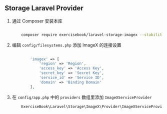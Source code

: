## Storage Laravel Provider

1. 通过 Composer 安装本库
    
    ```bash
    
        composer require exercisebook/laravel-storage-imagex --stability=beta
    
    ```

2. 编辑 `config/filesystems.php` 添加 ImageX 的连接设置
    
    ```php
       
            'imagex' => [
                'region' => 'Region',
                'access_key' => 'Access Key',
                'secret_key' => 'Secret Key',
                'service_id' => 'Service ID',
                'domain' => 'Binding Domain'
            ],
    
    ```

3. 在 `config/app.php` 中的 `providers` 数组里添加 `ImageXServiceProvider`
    
    ```php
        ExerciseBook\Laravel\Storage\ImageX\Provider\ImageXServiceProvider::class,
    ```

